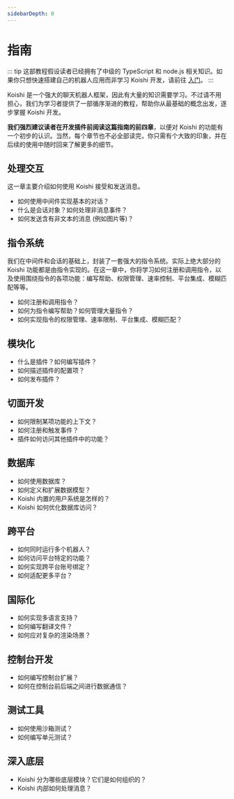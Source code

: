 ```yaml
---
sidebarDepth: 0
---
```


# 指南

::: tip
这部教程假设读者已经拥有了中级的 TypeScript 和 node.js 相关知识。如果你只想快速搭建自己的机器人应用而非学习 Koishi 开发，请前往 [入门](../manual/starter/boilerplate.md)。
:::

Koishi 是一个强大的聊天机器人框架，因此有大量的知识需要学习。不过请不用担心，我们为学习者提供了一部循序渐进的教程，帮助你从最基础的概念出发，逐步掌握 Koishi 开发。

**我们强烈建议读者在开发插件前阅读这篇指南的前四章**，以便对 Koishi 的功能有一个初步的认识。当然，每个章节也不必全部读完，你只需有个大致的印象，并在后续的使用中随时回来了解更多的细节。

## 处理交互

这一章主要介绍如何使用 Koishi 接受和发送消息。

- 如何使用中间件实现基本的对话？
- 什么是会话对象？如何处理非消息事件？
- 如何发送含有非文本的消息 (例如图片等)？

## 指令系统

我们在中间件和会话的基础上，封装了一套强大的指令系统。实际上绝大部分的 Koishi 功能都是由指令实现的。在这一章中，你将学习如何注册和调用指令，以及使用围绕指令的各项功能：编写帮助、权限管理、速率控制、平台集成、模糊匹配等等。

- 如何注册和调用指令？
- 如何为指令编写帮助？如何管理大量指令？
- 如何实现指令的权限管理、速率限制、平台集成、模糊匹配？

## 模块化

- 什么是插件？如何编写插件？
- 如何描述插件的配置项？
- 如何发布插件？

## 切面开发

- 如何限制某项功能的上下文？
- 如何注册和触发事件？
- 插件如何访问其他插件中的功能？

## 数据库

- 如何使用数据库？
- 如何定义和扩展数据模型？
- Koishi 内置的用户系统是怎样的？
- Koishi 如何优化数据库访问？

## 跨平台

- 如何同时运行多个机器人？
- 如何访问平台特定的功能？
- 如何实现跨平台账号绑定？
- 如何适配更多平台？

## 国际化

- 如何实现多语言支持？
- 如何编写翻译文件？
- 如何应对复杂的渲染场景？

## 控制台开发

- 如何编写控制台扩展？
- 如何在控制台前后端之间进行数据通信？

## 测试工具

- 如何使用沙箱测试？
- 如何编写单元测试？

## 深入底层

- Koishi 分为哪些底层模块？它们是如何组织的？
- Koishi 内部如何处理消息？
